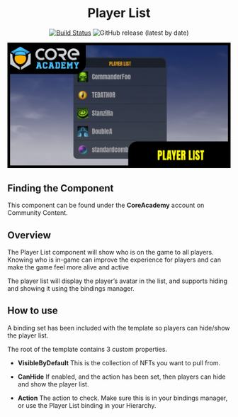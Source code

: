 <div align="center">

# Player List

[![Build Status](https://github.com/ManticoreGamesInc/Bootcamp-Player-List/workflows/CI/badge.svg)](https://github.com/ManticoreGamesInc/Bootcamp-Player-List/actions/workflows/ci.yml?query=workflow%3ACI%29)
![GitHub release (latest by date)](https://img.shields.io/github/v/release/ManticoreGamesInc/Bootcamp-Player-List?style=plastic)

![Preview](/Screenshots/Main.png)

</div>

## Finding the Component

This component can be found under the **CoreAcademy** account on Community Content.

## Overview

The Player List component will show who is on the game to all players. Knowing who is in-game can improve the experience for players and can make the game feel more alive and active

The player list will display the player’s avatar in the list, and supports hiding and showing it using the bindings manager.

## How to use

A binding set has been included with the template so players can hide/show the player list.

The root of the template contains 3 custom properties.

- **VisibleByDefault**
  This is the collection of NFTs you want to pull from.

- **CanHide**
  If enabled, and the action has been set, then players can hide and show the player list.

- **Action**
  The action to check. Make sure this is in your bindings manager, or use the Player List binding in your Hierarchy.
